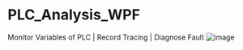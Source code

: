# PLC_Analysis_WPF
Monitor Variables of PLC |  Record Tracing | Diagnose Fault
![image](https://github.com/ZombieAllen/PLC_Analysis_WPF/blob/master/Performance.png)
